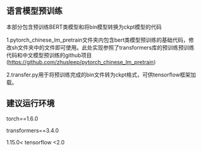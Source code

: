 ## 语言模型预训练

本部分包含预训练BERT类模型和将bin模型转换为ckpt模型的代码

1.pytorch_chinese_lm_pretrain文件夹内包含bert类模型预训练的基础代码，修改sh文件夹中的文件即可使用。此处实现参照了transformers库的预训练预训练代码和中文模型预训练的github项目(https://github.com/zhusleep/pytorch_chinese_lm_pretrain)

2.transfer.py用于将预训练完成的bin文件转为ckpt格式，可供tensorflow框架加载。

## 建议运行环境

torch==1.6.0

transformers==3.4.0

1.15.0< tensorflow <2.0

